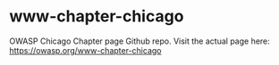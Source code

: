 # www-chapter-chicago
OWASP Chicago Chapter page Github repo. Visit the actual page here: https://owasp.org/www-chapter-chicago
